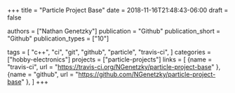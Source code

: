 +++
title = "Particle Project Base"
date = 2018-11-16T21:48:43-06:00
draft = false

authors = ["Nathan Genetzky"]
publication = "Github"
publication_short = "Github"
publication_types = ["10"]

tags = [
    "c++",
    "ci",
    "git",
    "github",
    "particle",
    "travis-ci",
]
categories = ["hobby-electronics"]
projects = ["particle-projects"]
links = [
    {name = "travis-ci", url = "https://travis-ci.org/NGenetzky/particle-project-base" },
    {name = "github", url = "https://github.com/NGenetzky/particle-project-base" },
]
+++
